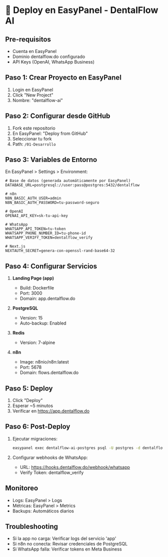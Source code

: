 # 🚀 Deploy en EasyPanel - DentalFlow AI

## Pre-requisitos
- Cuenta en EasyPanel
- Dominio dentalflow.do configurado
- API Keys (OpenAI, WhatsApp Business)

## Paso 1: Crear Proyecto en EasyPanel
1. Login en EasyPanel
2. Click "New Project"
3. Nombre: "dentalflow-ai"

## Paso 2: Configurar desde GitHub
1. Fork este repositorio
2. En EasyPanel: "Deploy from GitHub"
3. Seleccionar tu fork
4. Path: `/01-Desarrollo`

## Paso 3: Variables de Entorno
En EasyPanel > Settings > Environment:

```env
# Base de datos (generada automáticamente por EasyPanel)
DATABASE_URL=postgresql://user:pass@postgres:5432/dentalflow

# n8n
N8N_BASIC_AUTH_USER=admin
N8N_BASIC_AUTH_PASSWORD=tu-password-seguro

# OpenAI
OPENAI_API_KEY=sk-tu-api-key

# WhatsApp
WHATSAPP_API_TOKEN=tu-token
WHATSAPP_PHONE_NUMBER_ID=tu-phone-id
WHATSAPP_VERIFY_TOKEN=dentalflow_verify

# Next.js
NEXTAUTH_SECRET=genera-con-openssl-rand-base64-32
```

## Paso 4: Configurar Servicios
1. **Landing Page (app)**
   - Build: Dockerfile
   - Port: 3000
   - Domain: app.dentalflow.do

2. **PostgreSQL**
   - Version: 15
   - Auto-backup: Enabled

3. **Redis**
   - Version: 7-alpine

4. **n8n**
   - Image: n8nio/n8n:latest
   - Port: 5678
   - Domain: flows.dentalflow.do

## Paso 5: Deploy
1. Click "Deploy"
2. Esperar ~5 minutos
3. Verificar en https://app.dentalflow.do

## Paso 6: Post-Deploy
1. Ejecutar migraciones:
   ```bash
   easypanel exec dentalflow-ai-postgres psql -U postgres -d dentalflow < database/schema.sql
   ```

2. Configurar webhooks de WhatsApp:
   - URL: https://hooks.dentalflow.do/webhook/whatsapp
   - Verify Token: dentalflow_verify

## Monitoreo
- Logs: EasyPanel > Logs
- Métricas: EasyPanel > Metrics
- Backups: Automáticos diarios

## Troubleshooting
- Si la app no carga: Verificar logs del servicio 'app'
- Si n8n no conecta: Revisar credenciales de PostgreSQL
- Si WhatsApp falla: Verificar tokens en Meta Business